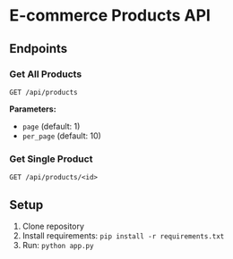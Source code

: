 # E-commerce Products API

## Endpoints

### Get All Products
`GET /api/products`

**Parameters:**
- `page` (default: 1)
- `per_page` (default: 10)

### Get Single Product
`GET /api/products/<id>`

## Setup
1. Clone repository
2. Install requirements: `pip install -r requirements.txt`
3. Run: `python app.py`